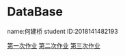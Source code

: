 # DataBase

name:何建桥
student ID:2018141482193


[第一次作业](https://github.com/Merlinish/DataBase/tree/weekone)
[第二次作业](https://github.com/Merlinish/DataBase/tree/weeksix)
[第三次作业](https://github.com/Merlinish/DataBase/tree/weekten)

